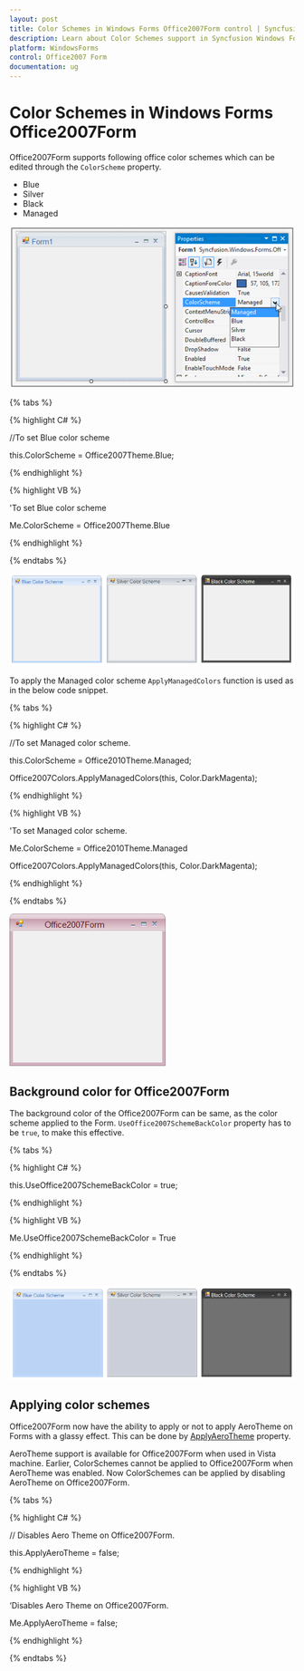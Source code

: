 ```yaml
---
layout: post
title: Color Schemes in Windows Forms Office2007Form control | Syncfusion
description: Learn about Color Schemes support in Syncfusion Windows Forms Office2007Form control and more details.
platform: WindowsForms
control: Office2007 Form
documentation: ug
---
```


# Color Schemes in Windows Forms Office2007Form

Office2007Form supports following office color schemes which can be edited through the `ColorScheme` property.

* Blue
* Silver
* Black
* Managed


![Winforms showing how to apply colorscheme in office2007form](Color-Schemes_images/Color-Schemes_img1.png)

{% tabs %}

{% highlight C# %}

//To set Blue color scheme

this.ColorScheme = Office2007Theme.Blue;

{% endhighlight %}

{% highlight VB %}

'To set Blue color scheme

Me.ColorScheme = Office2007Theme.Blue

{% endhighlight %}

{% endtabs %}

![Winforms showing colorscheme blue applied in office2007form](Color-Schemes_images/Color-Schemes_img2.png)

To apply the Managed color scheme `ApplyManagedColors` function is used as in the below code snippet.

{% tabs %}

{% highlight C# %}

//To set Managed color scheme.

this.ColorScheme = Office2010Theme.Managed;

Office2007Colors.ApplyManagedColors(this, Color.DarkMagenta);

{% endhighlight %}

{% highlight VB %}

'To set Managed color scheme.

Me.ColorScheme = Office2010Theme.Managed

Office2007Colors.ApplyManagedColors(this, Color.DarkMagenta);

{% endhighlight %}

{% endtabs %}

![Winforms showing colorscheme managed applied in office2007form](Color-Schemes_images/Managed.png)


## Background color for Office2007Form

The background color of the Office2007Form can be same, as the color scheme applied to the Form. `UseOffice2007SchemeBackColor` property has to be `true`, to make this effective.

{% tabs %}

{% highlight C# %}

this.UseOffice2007SchemeBackColor = true;

{% endhighlight %}

{% highlight VB %}

Me.UseOffice2007SchemeBackColor = True

{% endhighlight %}

{% endtabs %}

![Winforms showing background color applied in office2007form](Color-Schemes_images/Color-Schemes_img3.png)

## Applying color schemes

Office2007Form now have the ability to apply or not to apply AeroTheme on Forms with a glassy effect. This can be done by [ApplyAeroTheme](https://help.syncfusion.com/cr/windowsforms/Syncfusion.Windows.Forms.Office2007Form.html#Syncfusion_Windows_Forms_Office2007Form_ApplyAeroTheme) property.

AeroTheme support is available for Office2007Form when used in Vista machine. Earlier, ColorSchemes cannot be applied to Office2007Form when AeroTheme was enabled. Now ColorSchemes can be applied by disabling AeroTheme on Office2007Form.

{% tabs %}

{% highlight C# %}

// Disables Aero Theme on Office2007Form.

this.ApplyAeroTheme = false;

{% endhighlight %}

{% highlight VB %}

‘Disables Aero Theme on Office2007Form.

Me.ApplyAeroTheme = false;

{% endhighlight %}

{% endtabs %}
